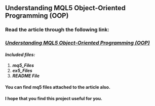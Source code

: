 ## Understanding MQL5 Object-Oriented Programming (OOP)
### Read the article through the following link:
### ***[Understanding MQL5 Object-Oriented Programming (OOP)](https://www.mql5.com/en/articles/12813)***
#### ***Included files:***
1. ***mq5_Files***
2. ***ex5_Files***
3. ***README File***
#### You can find mq5 files attached to the article also.

#### I hope that you find this project useful for you.